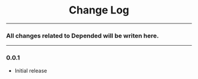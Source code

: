 <div align="center">
	<h1>Change Log</h1>
</div>

---

### All changes related to Depended will be writen here.

---

### 0.0.1
- Initial release
